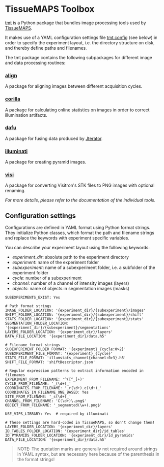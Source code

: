 # TissueMAPS Toolbox #

[tmt](tmt) is a Python package that bundles image processing tools used by [TissueMAPS](https://github.com/HackerMD/TissueMAPS).

It makes use of a YAML configuration settings file [tmt.config](tmt/tmt.config) (see below) in order to specify the experiment layout, i.e. the directory structure on disk, and thereby define paths and filenames.


The tmt package contains the following subpackages for different image and data processing routines:

### [align](tmt/align) ###

A package for aligning images between different acquisition cycles.

### [corilla](tmt/corilla) ###

A package for calculating online statistics on images in order to correct illumination artifacts.

### [dafu](tmt/dafu) ###

A package for fusing data produced by [Jterator](https://github.com/HackerMD/Jterator).

### [illuminati](tmt/illuminati) ###

A package for creating pyramid images.

### [visi](tmt/visi) ###

A package for converting Visitron's STK files to PNG images with optional renaming.

*For more details, please refer to the documentation of the individual tools.*


## Configuration settings ##

Configurations are defined in YAML format using Python format strings. They initialize Python classes, which format the path and filename strings and replace the keywords with experiment specific variables.

You can describe your experiment layout using the following keywords:
- *experiment_dir*: absolute path to the experiment directory
- *experiment*: name of the experiment folder
- *subexperiment*: name of a subexperiment folder, i.e. a subfolder of the experiment folder
- *cycle*: number of a subexperiment
- *channel*: number of a channel of intensity images (layers)
- *objects*: name of objects in segmentation images (masks)

```{yaml}
SUBEXPERIMENTS_EXIST: Yes

# Path format strings
IMAGE_FOLDER_LOCATION: '{experiment_dir}/{subexperiment}/images'
SHIFT_FOLDER_LOCATION: '{experiment_dir}/{subexperiment}/shift'
STATS_FOLDER_LOCATION: '{experiment_dir}/{subexperiment}/stats'
SEGMENTATION_FOLDER_LOCATION: '{experiment_dir}/{subexperiment}/segmentations'
LAYERS_FOLDER_LOCATION: '{experiment_dir}/layers'
DATA_FILE_LOCATION: '{experiment_dir}/data.h5'

# Filename format strings
SUBEXPERIMENT_FOLDER_FORMAT: '{experiment}_{cycle:0>2}'
SUBEXPERIMENT_FILE_FORMAT: '{experiment}_{cycle}'
STATS_FILE_FORMAT: 'illumstats_channel{channel:0>3}.h5'
SHIFT_FILE_FORMAT: 'shiftDescriptor.json'

# Regular expression patterns to extract information encoded in filenames
EXPERIMENT_FROM_FILENAME: '^([^_]+)'
CYCLE_FROM_FILENAME: '_(\d+)_'
COORDINATES_FROM_FILENAME: '_r(\d+)_c(\d+)_'
COORDINATES_IN_FILENAME_ONE_BASED: Yes
SITE_FROM_FILENAME: '_s(\d+)_'
CHANNEL_FROM_FILENAME: 'C(\d+)\.png$'
OBJECT_FROM_FILENAME: '_segmented(\w+).png$'

USE_VIPS_LIBRARY: Yes  # required by illuminati

# These settings are hard-coded in TissueMAPS, so don't change them!
LAYERS_FOLDER_LOCATION: '{experiment_dir}/layers'
ID_TABLES_FOLDER_LOCATION: '{experiment_dir}/id_tables'
ID_PYRAMIDS_FOLDER_LOCATION: '{experiment_dir}/id_pyramids'
DATA_FILE_LOCATION: '{experiment_dir}/data.h5'
```

> NOTE: The quotation marks are generally not required around strings in YAML syntax, but are necessary here because of the parenthesis in the format strings!
